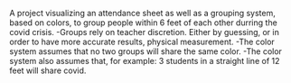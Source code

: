 A project visualizing an attendance sheet as well as a grouping system, based on colors, to group people within 6 feet of each other durring the covid crisis.
-Groups rely on teacher discretion. Either by guessing, or in order to have more accurate results, physical measurement.
-The color system assumes that no two groups will share the same color.
-The color system also assumes that, for example: 3 students in a straight line of 12 feet will share covid.